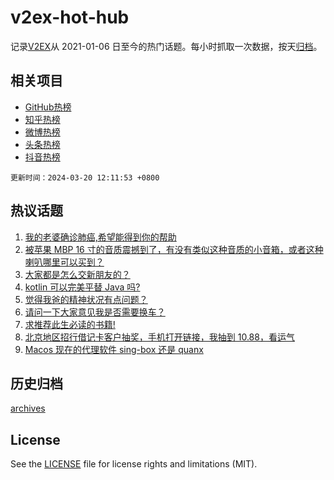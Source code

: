 # v2ex-hot-hub

 记录[V2EX](https://www.v2ex.com/)从 2021-01-06 日至今的热门话题。每小时抓取一次数据，按天[归档](archives)。
 
 ## 相关项目

- [GitHub热榜](https://github.com/lonnyzhang423/github-hot-hub)
- [知乎热榜](https://github.com/lonnyzhang423/zhihu-hot-hub)
- [微博热榜](https://github.com/lonnyzhang423/weibo-hot-hub)
- [头条热榜](https://github.com/lonnyzhang423/toutiao-hot-hub)
- [抖音热榜](https://github.com/lonnyzhang423/douyin-hot-hub)


 `更新时间：2024-03-20 12:11:53 +0800`

## 热议话题

1. [我的老婆确诊肺癌,希望能得到你的帮助](https://www.v2ex.com/t/1025234)
1. [被苹果 MBP 16 寸的音质震撼到了，有没有类似这种音质的小音箱，或者这种喇叭哪里可以买到？](https://www.v2ex.com/t/1025073)
1. [大家都是怎么交新朋友的？](https://www.v2ex.com/t/1025029)
1. [kotlin 可以完美平替 Java 吗?](https://www.v2ex.com/t/1025262)
1. [觉得我爸的精神状况有点问题？](https://www.v2ex.com/t/1025022)
1. [请问一下大家意见我是否需要换车？](https://www.v2ex.com/t/1025275)
1. [求推荐此生必读的书籍!](https://www.v2ex.com/t/1025266)
1. [北京地区招行借记卡客户抽奖，手机打开链接，我抽到 10.88，看运气](https://www.v2ex.com/t/1025040)
1. [Macos 现在的代理软件 sing-box 还是 quanx](https://www.v2ex.com/t/1025167)

## 历史归档

[archives](archives)

## License

See the [LICENSE](LICENSE) file for license rights and limitations (MIT).
